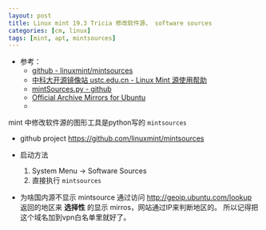 ```yaml
---
layout: post
title: Linux mint 19.3 Tricia 修改软件源， software sources
categories: [cm, linux]
tags: [mint, apt, mintsources]
---
```


* 参考： 
  * [github - linuxmint/mintsources](https://github.com/linuxmint/mintsources)
  * [中科大开源镜像站 ustc.edu.cn - Linux Mint 源使用帮助](http://mirrors.ustc.edu.cn/help/linuxmint.html)
  * [mintSources.py - github](https://github.com/linuxmint/mintsources/blob/master/usr/lib/linuxmint/mintSources/mintSources.py)
  * [Official Archive Mirrors for Ubuntu](https://launchpad.net/ubuntu/+archivemirrors)
  * []()





mint 中修改软件源的图形工具是python写的 `mintsources`

* github project
  <https://github.com/linuxmint/mintsources>

* 启动方法
  1. System Menu -\> Software Sources
  1. 直接执行 `mintsources`

* 为啥国内源不显示
  mintsource 通过访问 <http://geoip.ubuntu.com/lookup> 返回的地区来 **选择性** 的显示 mirros，网站通过IP来判断地区的。
  所以记得把这个域名加到vpn白名单里就好了。




















